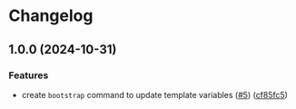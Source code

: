 # Changelog

## 1.0.0 (2024-10-31)


### Features

* create `bootstrap` command to update template variables ([#5](https://github.com/theholocron/holocron/issues/5)) ([cf85fc5](https://github.com/theholocron/holocron/commit/cf85fc5989cee4c46c6a0b3f6ff9777441f4bb14))

